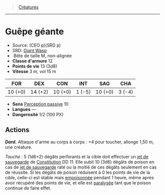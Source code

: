 ﻿---
!MonsterItem
Family: MonsterHD
Type: Bête
Size: M
Alignment: non-alignée
ArmorClass: 12
HitPoints: 13 (3d8)
Speed: 3 m, vol 15 m
Strength: 10 (+0)
Dexterity: 14 (+2)
Constitution: 10 (+0)
Intelligence: ' 1 (-5)'
Wisdom: 10 (+0)
Charisma: ' 3 (-4)'
Senses: '[Perception passive](hd_abilities_dexterity_perception_passive.md) 10'
Languages: —
Challenge: 1/2 (100 PX)
Id: monsters_hd.md#guêpe-géante
ParentLink: monsters_hd.md#créatures
Name: Guêpe géante
ParentName: Créatures
NameLevel: 1
AltName: '[Giant Wasp](srd_monsters_giant_wasp.md)'
Source: (CEO p)(SRD p)
Attributes: {}
---
> [Créatures](hd_monsters.md)

---

# Guêpe géante

- Source: (CEO p)(SRD p)
- SRD: [Giant Wasp](srd_monsters_giant_wasp.md)
-  Bête de taille M, non-alignée
- **Classe d'armure** 12
- **Points de vie** 13 (3d8)
- **Vitesse** 3 m, vol 15 m

|FOR|DEX|CON|INT|SAG|CHA|
|---|---|---|---|---|---|
|10 (+0)|14 (+2)|10 (+0)| 1 (-5)|10 (+0)| 3 (-4)|

- **Sens** [Perception passive](hd_abilities_dexterity_perception_passive.md) 10
- **Langues** —
- **Dangerosité** 1/2 (100 PX)

## Actions

**_Dard._** Attaque d'arme au corps à corps : +4 pour toucher, allonge 1,50 m, une créature.

_Touché :_ 5 (1d6+2) dégâts perforants et la cible doit effectuer un [jet de sauvegarde](hd_abilities_jets_de_sauvegarde.md) de [Constitution](hd_abilities_constitution.md) DD 11. Elle subit 10 (3d6) dégâts de poison en cas de [jet de sauvegarde](hd_abilities_jets_de_sauvegarde.md) raté ou la moitié de ces dégâts seulement en cas de réussite. Si les dégâts de poison réduisent à 0 les points de vie de la cible, celle-ci est stable mais [empoisonnée](hd_conditions_empoisonne.md) pendant 1 heure, même après avoir récupéré des points de vie, et elle est [paralysée](hd_conditions_paralyse.md) tant que le poison continue de faire effet.

